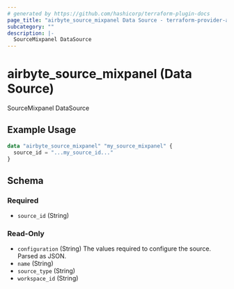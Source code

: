 ```yaml
---
# generated by https://github.com/hashicorp/terraform-plugin-docs
page_title: "airbyte_source_mixpanel Data Source - terraform-provider-airbyte"
subcategory: ""
description: |-
  SourceMixpanel DataSource
---
```


# airbyte_source_mixpanel (Data Source)

SourceMixpanel DataSource

## Example Usage

```terraform
data "airbyte_source_mixpanel" "my_source_mixpanel" {
  source_id = "...my_source_id..."
}
```

<!-- schema generated by tfplugindocs -->
## Schema

### Required

- `source_id` (String)

### Read-Only

- `configuration` (String) The values required to configure the source. Parsed as JSON.
- `name` (String)
- `source_type` (String)
- `workspace_id` (String)


